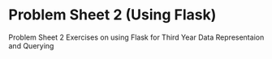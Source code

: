 # Problem Sheet 2 (Using Flask)

Problem Sheet 2 Exercises on using Flask for Third Year Data Representaion and Querying
